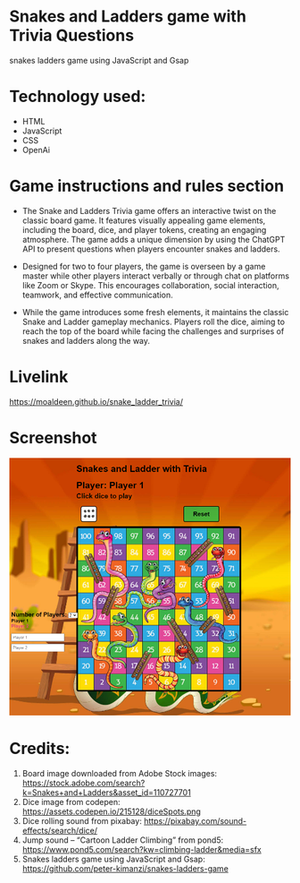 # Snakes and Ladders game with Trivia Questions
snakes ladders game using JavaScript and Gsap

# Technology used:
- HTML
- JavaScript
- CSS
- OpenAi

# Game instructions and rules section 

- The Snake and Ladders Trivia game offers an interactive twist on the classic board game. It features visually appealing game elements, including the board, dice, and player tokens, creating an engaging atmosphere. The game adds a unique dimension by using the ChatGPT API to present questions when players encounter snakes and ladders.

- Designed for two to four players, the game is overseen by a game master while other players interact verbally or through chat on platforms like Zoom or Skype. This encourages collaboration, social interaction, teamwork, and effective communication.

- While the game introduces some fresh elements, it maintains the classic Snake and Ladder gameplay mechanics. Players roll the dice, aiming to reach the top of the board while facing the challenges and surprises of snakes and ladders along the way.
# Livelink
https://moaldeen.github.io/snake_ladder_trivia/


# Screenshot
![GitHub Logo](Screenshot.png)


# Credits:
1. Board image downloaded from Adobe Stock images: https://stock.adobe.com/search?k=Snakes+and+Ladders&asset_id=110727701
2. Dice image from codepen: https://assets.codepen.io/215128/diceSpots.png
3. Dice rolling sound from pixabay: https://pixabay.com/sound-effects/search/dice/
4. Jump sound – “Cartoon Ladder Climbing” from pond5: https://www.pond5.com/search?kw=climbing-ladder&media=sfx
5. Snakes ladders game using JavaScript and Gsap:  https://github.com/peter-kimanzi/snakes-ladders-game
